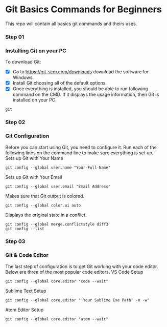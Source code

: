 # Git Basics Commands for Beginners

This repo will contain all basics git commands and theirs uses.

### Step 01

### Installing Git on your PC

To download Git:

- [x] Go to https://git-scm.com/downloads download the software for Windows.
- [x] Install Git choosing all of the default options.
- [x] Once everything is installed, you should be able to run following command on the CMD. If it displays the usage information, then Git is installed on your PC.
<pre><code>git</code></pre>

### Step 02

### Git Configuration

Before you can start using Git, you need to configure it. Run each of the following lines on the command line to make sure everything is set up.  
Sets up Git with Your Name

<pre><code>git config --global user.name "Your-Full-Name"</code></pre>

Sets up Git with Your Email

<pre><code>git config --global user.email "Email Address"
</code></pre>

Makes sure that Git output is colored.

<pre><code>git config --global color.ui auto
</code></pre>

Displays the original state in a conflict.

<pre><code>git config --global merge.conflictstyle diff3
git config --list
</code></pre>

### Step 03

### Git & Code Editor

The last step of configuration is to get Git working with your code editor. Below are three of the most popular code editors.
VS Code Setup

<pre><code>git config --global core.editor "code --wait"</code></pre>

Sublime Text Setup

<pre><code>git config --global core.editor "'Your Sublime Exe Path' -n -w"</code></pre>

Atom Editor Setup

<pre><code>git config --global core.editor "atom --wait"</code></pre>

